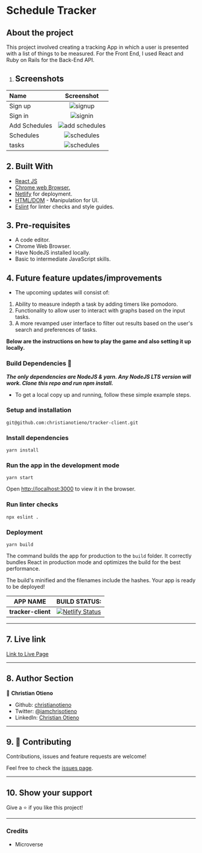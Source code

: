 # Schedule Tracker

## About the project

This project involved creating a tracking App in which a user is presented with a list of things to be measured.
For the Front End, I used React and Ruby on Rails for the Back-End API.

1. ## Screenshots

|Name|Screenshot|
|:---|:---:|
|Sign up|![signup](./readme-screenshots/sign-up.png)|
|Sign in|![signin](./readme-screenshots/sign-in.png)|
|Add Schedules|![add schedules](./readme-screenshots/add-schedules.png)|
|Schedules|![schedules](./readme-screenshots/schedules.png)|
|tasks|![schedules](./readme-screenshots/tasks.png)|

## 2. Built With

- [React JS](https://reactjs.org/)
- [Chrome web Browser.](https://www.google.com/chrome/?brand=CHBD&gclid=CjwKCAjwqJ_1BRBZEiwAv73uwMy_V_6pha6yTVEa8JtU5T51QdyxZOVnsXlRndK05hSO4bSM6muP5RoC2E4QAvD_BwE&gclsrc=aw.ds)
- [Netlify](https://www.netlify.com/) for deployment.
- [HTML/DOM](https://www.w3schools.com/js/js_htmldom.asp) - Manipulation for UI.
- [Eslint](https://eslint.org/) for linter checks and style guides.

## 3. Pre-requisites

- A code editor.
- Chrome Web Browser.
- Have NodeJS installed locally.
- Basic to intermediate JavaScript skills.

## 4. Future feature updates/improvements

- The upcoming updates will consist of:

1. Ability to measure indepth a task by adding timers like pomodoro.
2. Functionality to allow user to interact with graphs based on the input tasks.
3. A more revamped user interface to filter out results based on the user's search and preferences of tasks.

**Below are the instructions on how to play the game and also setting it up locally.**

### Build Dependencies 🚧

***The only dependencies are NodeJS & yarn. Any NodeJS LTS version will work. Clone this repo and run npm install.***

- To get a local copy up and running, follow these simple example steps.

### Setup and installation

```
git@github.com:christianotieno/tracker-client.git
```

### Install dependencies

```
yarn install
```

### Run the app in the development mode

```
yarn start
```

Open [http://localhost:3000](http://localhost:3000) to view it in the browser.

### Run linter checks

```
npx eslint .
```

### Deployment

```
yarn build
```

The command builds the app for production to the `build` folder.
It correctly bundles React in production mode and optimizes the build for the best performance.

The build's minified and the filenames include the hashes.
Your app is ready to be deployed!

|  APP NAME | BUILD STATUS: |
|   :---:   |    :---:     |
|**tracker-client** |  [![Netlify Status](https://api.netlify.com/api/v1/badges/6c8bee4d-0e1c-40d3-9ee7-6734460d647e/deploy-status)](https://app.netlify.com/sites/react-shedule-tracker-app/deploys)|

---

## 7. Live link

[Link to Live Page](https://react-shedule-tracker-app.netlify.app/signup)

---

## 8. Author Section

👤 **Christian Otieno**

- Github: [christianotieno](https://github.com/christianotieno)
- Twitter: [@iamchrisotieno](https://twitter.com/iamchrisotieno)
- LinkedIn: [Christian Otieno](https://www.linkedin.com/in/christianotieno/)

---

## 9. 🤝 Contributing

Contributions, issues and feature requests are welcome!

Feel free to check the [issues page](https://github.com/christianotieno/tracker-client/issues).

---

## 10. Show your support

Give a ⭐️ if you like this project!

---

### Credits

- Microverse
